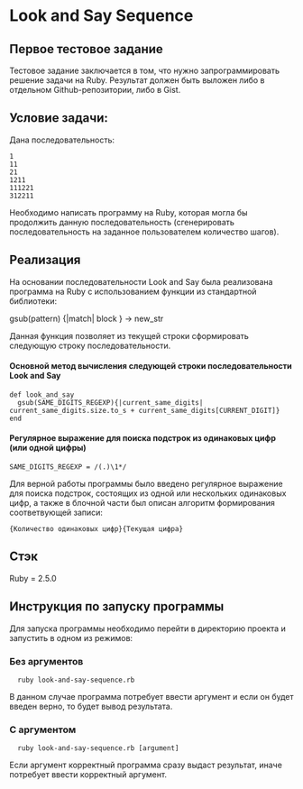 # Look and Say Sequence
## Первое тестовое задание
Тестовое задание заключается в том, что нужно запрограммировать решение задачи на Ruby. Результат должен быть выложен либо в отдельном Github-репозитории, либо в Gist.


## Условие задачи:
Дана последовательность:

```
1
11
21
1211
111221
312211
```

Необходимо написать программу на Ruby, которая могла бы продолжить данную последовательность (сгенерировать последовательность на заданное пользователем количество шагов).
## Реализация
На основании последовательности Look and Say была реализована программа на Ruby c использованием функции из стандартной библиотеки: 

gsub(pattern) {|match| block } → new_str

Данная функция позволяет из текущей строки сформировать следующую строку последовательности. 

#### Основной метод вычисления следующей строки последовательности Look and Say
  ```
  def look_and_say
    gsub(SAME_DIGITS_REGEXP){|current_same_digits| current_same_digits.size.to_s + current_same_digits[CURRENT_DIGIT]}
  end
  ```
#### Регулярное выражение для поиска подстрок из одинаковых цифр (или одной цифры)
  ```
  SAME_DIGITS_REGEXP = /(.)\1*/
  ```

Для верной работы программы было введено регулярное выражение для поиска подстрок, состоящих из одной или нескольких одинаковых цифр, а также в блочной части был описан алгоритм формирования соответвующей записи: 
  ```
  {Количество одинаковых цифр}{Текущая цифра}
  ```

## Стэк
Ruby = 2.5.0

## Инструкция по запуску программы

Для запуска программы необходимо перейти в директорию проекта и запустить в одном из режимов:

### Без аргументов 
```
  ruby look-and-say-sequence.rb
```
В данном случае программа потребует ввести аргумент и если он будет введен верно, то будет вывод результата.

### С аргументом
```
  ruby look-and-say-sequence.rb [argument]
```
Если аргумент корректный программа сразу выдаст результат, иначе потребует ввести корректный аргумент.
